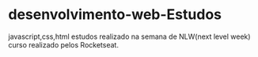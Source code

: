 # desenvolvimento-web-Estudos
javascript,css,html
estudos realizado na semana de NLW(next level week) curso realizado pelos Rocketseat.

